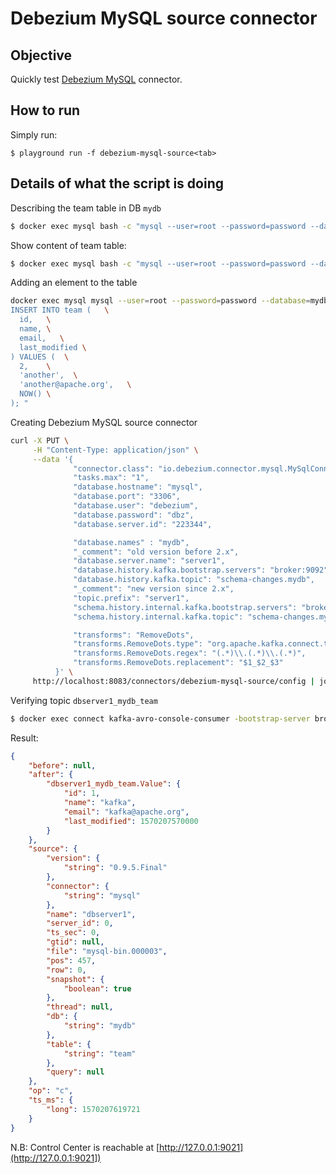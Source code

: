 # Debezium MySQL source connector



## Objective

Quickly test [Debezium MySQL](https://docs.confluent.io/current/connect/debezium-connect-mysql/index.html#debezium-mysql-source-connector) connector.




## How to run

Simply run:

```
$ playground run -f debezium-mysql-source<tab>
```

## Details of what the script is doing


Describing the team table in DB `mydb`

```bash
$ docker exec mysql bash -c "mysql --user=root --password=password --database=mydb -e 'describe team'"
```

Show content of team table:

```bash
$ docker exec mysql bash -c "mysql --user=root --password=password --database=mydb -e 'select * from team'"
```

Adding an element to the table

```bash
docker exec mysql mysql --user=root --password=password --database=mydb -e "
INSERT INTO team (   \
  id,   \
  name, \
  email,   \
  last_modified \
) VALUES (  \
  2,    \
  'another',  \
  'another@apache.org',   \
  NOW() \
); "
```


Creating Debezium MySQL source connector

```bash
curl -X PUT \
     -H "Content-Type: application/json" \
     --data '{
              "connector.class": "io.debezium.connector.mysql.MySqlConnector",
              "tasks.max": "1",
              "database.hostname": "mysql",
              "database.port": "3306",
              "database.user": "debezium",
              "database.password": "dbz",
              "database.server.id": "223344",

              "database.names" : "mydb",
              "_comment": "old version before 2.x",
              "database.server.name": "server1",
              "database.history.kafka.bootstrap.servers": "broker:9092",
              "database.history.kafka.topic": "schema-changes.mydb",
              "_comment": "new version since 2.x",
              "topic.prefix": "server1",
              "schema.history.internal.kafka.bootstrap.servers": "broker:9092",
              "schema.history.internal.kafka.topic": "schema-changes.mydb",

              "transforms": "RemoveDots",
              "transforms.RemoveDots.type": "org.apache.kafka.connect.transforms.RegexRouter",
              "transforms.RemoveDots.regex": "(.*)\\.(.*)\\.(.*)",
              "transforms.RemoveDots.replacement": "$1_$2_$3"
          }' \
     http://localhost:8083/connectors/debezium-mysql-source/config | jq .
```


Verifying topic `dbserver1_mydb_team`

```bash
$ docker exec connect kafka-avro-console-consumer -bootstrap-server broker:9092 --property schema.registry.url=http://schema-registry:8081 --topic dbserver1_mydb_team --from-beginning --max-messages 2
```

Result:

```json
{
    "before": null,
    "after": {
        "dbserver1_mydb_team.Value": {
            "id": 1,
            "name": "kafka",
            "email": "kafka@apache.org",
            "last_modified": 1570207570000
        }
    },
    "source": {
        "version": {
            "string": "0.9.5.Final"
        },
        "connector": {
            "string": "mysql"
        },
        "name": "dbserver1",
        "server_id": 0,
        "ts_sec": 0,
        "gtid": null,
        "file": "mysql-bin.000003",
        "pos": 457,
        "row": 0,
        "snapshot": {
            "boolean": true
        },
        "thread": null,
        "db": {
            "string": "mydb"
        },
        "table": {
            "string": "team"
        },
        "query": null
    },
    "op": "c",
    "ts_ms": {
        "long": 1570207619721
    }
}
```
N.B: Control Center is reachable at [http://127.0.0.1:9021](http://127.0.0.1:9021])
